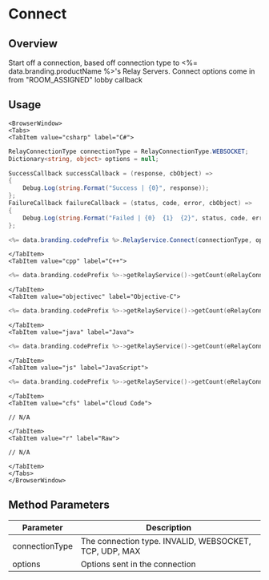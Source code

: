 # Connect
## Overview
Start off a connection, based off connection type to <%= data.branding.productName %>'s Relay Servers.  Connect options come in from "ROOM_ASSIGNED" lobby callback

## Usage

```mdx-code-block
<BrowserWindow>
<Tabs>
<TabItem value="csharp" label="C#">
```

```csharp
RelayConnectionType connectionType = RelayConnectionType.WEBSOCKET;
Dictionary<string, object> options = null;

SuccessCallback successCallback = (response, cbObject) =>
{
    Debug.Log(string.Format("Success | {0}", response));
};
FailureCallback failureCallback = (status, code, error, cbObject) =>
{
    Debug.Log(string.Format("Failed | {0}  {1}  {2}", status, code, error));
};

<%= data.branding.codePrefix %>.RelayService.Connect(connectionType, options, successCallback, failureCallback);
```

```mdx-code-block
</TabItem>
<TabItem value="cpp" label="C++">
```

```cpp
<%= data.branding.codePrefix %>->getRelayService()->getCount(eRelayConnectionType.WEBSOCKET, server.host, port, server.passcode, server.lobbyId, this);
```

```mdx-code-block
</TabItem>
<TabItem value="objectivec" label="Objective-C">
```

```cpp
<%= data.branding.codePrefix %>->getRelayService()->getCount(eRelayConnectionType.WEBSOCKET, server.host, port, server.passcode, server.lobbyId, this);
```

```mdx-code-block
</TabItem>
<TabItem value="java" label="Java">
```

```cpp
<%= data.branding.codePrefix %>->getRelayService()->getCount(eRelayConnectionType.WEBSOCKET, server.host, port, server.passcode, server.lobbyId, this);
```

```mdx-code-block
</TabItem>
<TabItem value="js" label="JavaScript">
```

```cpp
<%= data.branding.codePrefix %>->getRelayService()->getCount(eRelayConnectionType.WEBSOCKET, server.host, port, server.passcode, server.lobbyId, this);
```

```mdx-code-block
</TabItem>
<TabItem value="cfs" label="Cloud Code">
```

```cfscript
// N/A
```

```mdx-code-block
</TabItem>
<TabItem value="r" label="Raw">
```

```cfscript
// N/A
```

```mdx-code-block
</TabItem>
</Tabs>
</BrowserWindow>
```

## Method Parameters
Parameter | Description
--------- | -----------
connectionType | The connection type. INVALID, WEBSOCKET, TCP, UDP, MAX
options | Options sent in the connection


